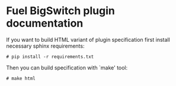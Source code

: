 Fuel BigSwitch plugin documentation
===================================

If you want to build HTML variant of plugin specification first install
necessary sphinx requirements:

	# pip install -r requirements.txt

Then you can build specification with `make' tool:

	# make html
